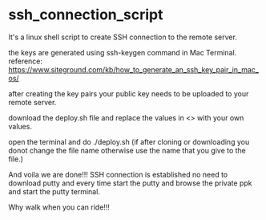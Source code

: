 # ssh_connection_script
It's a linux shell script to create SSH connection to the remote server.

the keys are generated using ssh-keygen command in Mac Terminal.
reference: https://www.siteground.com/kb/how_to_generate_an_ssh_key_pair_in_mac_os/

after creating the key pairs your public key needs to be uploaded to your remote server.

download the deploy.sh file and replace the values in <> with your own values.

open the terminal and do ./deploy.sh (if after cloning or downloading you donot change the file name otherwise use the name that you give to the file.)

And voila we are done!!! SSH connection is established no need to download putty and every time start the putty and browse the private ppk and start the putty terminal.

Why walk when you can ride!!!

